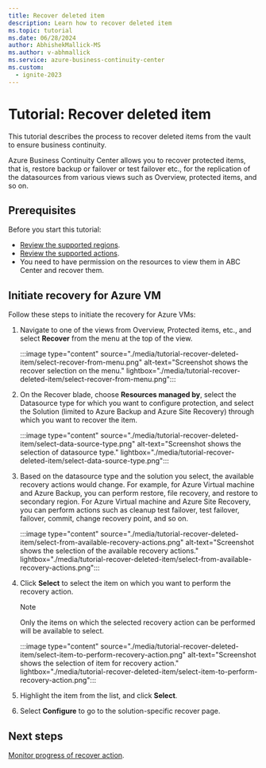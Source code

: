 ```yaml
---
title: Recover deleted item
description: Learn how to recover deleted item
ms.topic: tutorial
ms.date: 06/28/2024
author: AbhishekMallick-MS
ms.author: v-abhmallick
ms.service: azure-business-continuity-center
ms.custom:
  - ignite-2023
---
```


# Tutorial: Recover deleted item

This tutorial describes the process to recover deleted items from the vault to ensure business continuity.

Azure Business Continuity Center allows you to recover protected items, that is, restore backup or failover or test failover etc., for the replication of the datasources from various views such as Overview, protected items, and so on.

## Prerequisites

Before you start this tutorial:

- [Review the supported regions](business-continuity-center-support-matrix.md).
- [Review the supported actions](business-continuity-center-support-matrix.md).
- You need to have permission on the resources to view them in ABC Center and recover them. 

## Initiate recovery for Azure VM

Follow these steps to initiate the recovery for Azure VMs:

1. Navigate to one of the views from Overview, Protected items, etc., and select **Recover** from the menu at the top of the view.

    :::image type="content" source="./media/tutorial-recover-deleted-item/select-recover-from-menu.png" alt-text="Screenshot shows the recover selection on the menu." lightbox="./media/tutorial-recover-deleted-item/select-recover-from-menu.png":::

2. On the Recover blade, choose **Resources managed by**, select the Datasource type for which you want to configure protection, and select the Solution (limited to Azure Backup and Azure Site Recovery) through which you want to recover the item.

    :::image type="content" source="./media/tutorial-recover-deleted-item/select-data-source-type.png" alt-text="Screenshot shows the selection of datasource type." lightbox="./media/tutorial-recover-deleted-item/select-data-source-type.png":::

3.	Based on the datasource type and the solution you select, the available recovery actions would change. For example, for Azure Virtual machine and Azure Backup, you can perform restore, file recovery, and restore to secondary region. For Azure Virtual machine and Azure Site Recovery, you can perform actions such as cleanup test failover, test failover, failover, commit, change recovery point,  and so on.

    :::image type="content" source="./media/tutorial-recover-deleted-item/select-from-available-recovery-actions.png" alt-text="Screenshot shows the selection of the available recovery actions." lightbox="./media/tutorial-recover-deleted-item/select-from-available-recovery-actions.png":::

4.	Click **Select** to select the item on which you want to perform the recovery action. 

    >[!Note]
    >Only the items on which the selected recovery action can be performed will be available to select.

    :::image type="content" source="./media/tutorial-recover-deleted-item/select-item-to-perform-recovery-action.png" alt-text="Screenshot shows the selection of item for recovery action."  lightbox="./media/tutorial-recover-deleted-item/select-item-to-perform-recovery-action.png":::

5.	Highlight the item from the list, and click **Select**.
6.	Select **Configure** to go to the solution-specific recover page.

## Next steps

[Monitor progress of recover action](tutorial-monitor-protection-summary.md).
